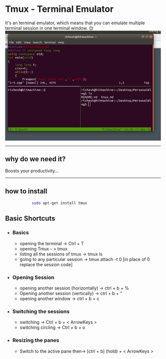 # Tmux - Terminal Emulator
It's an terminal emulator, which means that you can emulate multiple terminal session in one terminal window. 
:relieved:
![Tmux](images/tmux.png)

***

## why do we need it?
Boosts your productivity...

***

## how to install

```bash 
            sudo apt-get install tmux 
```

## Basic Shortcuts
- ### Basics
    - opening the terminal -> Ctrl + T
    - opening Tmux - > tmux
    - listing all the sessions of tmux -> tmux ls
    - going to any particular session -> tmux attach -t 0 
    [in place of 0 replace the session code]

- ### Opening Session
    - opening another session (horizontally) -> ctrl + b + %
    - Opening another session (vertically) -> ctrl + b + " 
    - opening another window -> ctrl + b + c

- ### Switching the sessions
    - switching -> Ctrl + b + < ArrowKeys >
    - switching circling -> Ctrl + b + o

- ### Resizing the panes 
    - Switch to the active pane then-> [ctrl + b] (hold) + < ArrowKeys >
    

